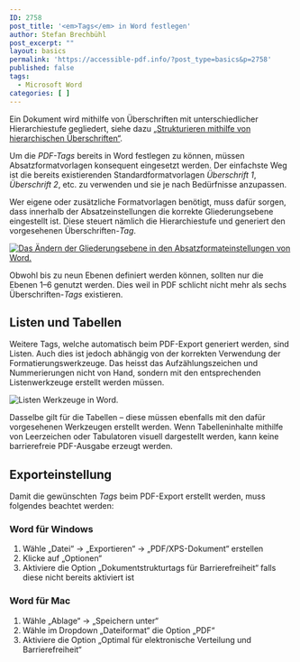 ```yaml
---
ID: 2758
post_title: '<em>Tags</em> in Word festlegen'
author: Stefan Brechbühl
post_excerpt: ""
layout: basics
permalink: 'https://accessible-pdf.info/?post_type=basics&p=2758'
published: false
tags:
  - Microsoft Word
categories: [ ]
---
```

Ein Dokument wird mithilfe von Überschriften mit unterschiedlicher Hierarchiestufe gegliedert, siehe dazu [„Strukturieren mithilfe von hierarchischen Überschriften“][1].

Um die *PDF-Tags* bereits in Word festlegen zu können, müssen Absatzformatvorlagen konsequent eingesetzt werden. Der einfachste Weg ist die bereits existierenden Standardformatvorlagen *Überschrift 1*, *Überschrift 2*, etc. zu verwenden und sie je nach Bedürfnisse anzupassen.

Wer eigene oder zusätzliche Formatvorlagen benötigt, muss dafür sorgen, dass innerhalb der Absatzeinstellungen die korrekte Gliederungsebene eingestellt ist. Diese steuert nämlich die Hierarchiestufe und generiert den vorgesehenen Überschriften-*Tag*.

[![Das Ändern der Gliederungsebene in den Absatzformateinstellungen von Word.][2]][2]

Obwohl bis zu neun Ebenen definiert werden können, sollten nur die Ebenen 1–6 genutzt werden. Dies weil in PDF schlicht nicht mehr als sechs Überschriften-*Tags* existieren.

## Listen und Tabellen

Weitere Tags, welche automatisch beim PDF-Export generiert werden, sind Listen. Auch dies ist jedoch abhängig von der korrekten Verwendung der Formatierungswerkzeuge. Das heisst das Aufzählungszeichen und Nummerierungen nicht von Hand, sondern mit den entsprechenden Listenwerkzeuge erstellt werden müssen.

![Listen Werkzeuge in Word.][3]

Dasselbe gilt für die Tabellen – diese müssen ebenfalls mit den dafür vorgesehenen Werkzeugen erstellt werden. Wenn Tabelleninhalte mithilfe von Leerzeichen oder Tabulatoren visuell dargestellt werden, kann keine barrierefreie PDF-Ausgabe erzeugt werden.

## Exporteinstellung

Damit die gewünschten *Tags* beim PDF-Export erstellt werden, muss folgendes beachtet werden:

### Word für Windows

1.  Wähle „Datei“ → „Exportieren“ → „PDF/XPS-Dokument“ erstellen 
2.  Klicke auf „Optionen“
3.  Aktiviere die Option „Dokumentstrukturtags für Barrierefreiheit“ falls diese nicht bereits aktiviert ist

### Word für Mac

1.  Wähle „Ablage“ → „Speichern unter“
2.  Wähle im Dropdown „Dateiformat“ die Option „PDF“
3.  Aktiviere die Option „Optimal für elektronische Verteilung und Barrierefreiheit“

 [1]: https://accessible-pdf.info/de/basics/strukturieren-mithilfe-von-hierarchischen-ueberschriften/
 [2]: https://accessible-pdf.info/wp/wp-content/uploads/word-gliederungsebene.gif
 [3]: https://accessible-pdf.info/wp/wp-content/uploads/word-list.png